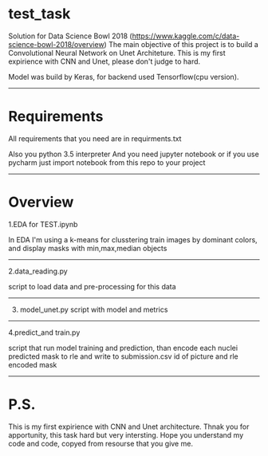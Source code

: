 # test_task

Solution for Data Science Bowl 2018 (https://www.kaggle.com/c/data-science-bowl-2018/overview)
The main objective of this project is to build a Convolutional Neural Network on Unet Architeture. This is my first expirience with CNN and Unet, please don't judge to hard.

Model was build by Keras, for backend used Tensorflow(cpu version).

___

# Requirements

All requirements that you need are in requirments.txt

Also you python 3.5 interpreter
And you need jupyter notebook or if you use pycharm just import notebook from this repo to your project

___

# Overview

1.EDA for TEST.ipynb

  In EDA I'm using a k-means for clusstering train images by dominant colors, and display masks with min,max,median objects

___

2.data_reading.py

  script to load data and pre-processing for this data
  
___

3. model_unet.py 
script with model and metrics

___

4.predict_and train.py

  script that run model training and prediction, than encode each nuclei predicted mask to rle and write to submission.csv id of picture and rle encoded mask
  
___

# P.S.

This is my first expirience with CNN and Unet architecture. Thnak you for apportunity, this task hard but very intersting. Hope you understand my code and code, copyed from resourse that you give me.

